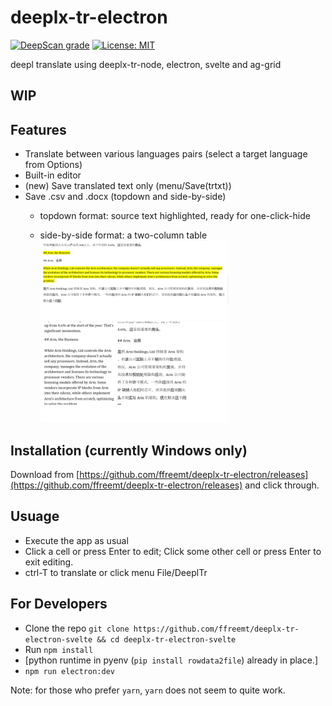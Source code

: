 # deeplx-tr-electron
[![DeepScan grade](https://deepscan.io/api/teams/19673/projects/23765/branches/725180/badge/grade.svg)](https://deepscan.io/dashboard#view=project&tid=19673&pid=23765&bid=725180) [![License: MIT](https://img.shields.io/badge/License-MIT-yellow.svg)](https://opensource.org/licenses/MIT)

deepl translate using deeplx-tr-node, electron, svelte and ag-grid

## WIP

## Features
  * Translate between various languages pairs (select a target language from Options)
  * Built-in editor
  * (new) Save translated text only (menu/Save(trtxt))
  * Save .csv and .docx (topdown and side-by-side)
    * topdown format: source text highlighted, ready for one-click-hide

    * side-by-side format: a two-column table
![docx](https://raw.githubusercontent.com/ffreemt/deepl-tr-electron/main/data/docx.png)
 ![docxtable](https://raw.githubusercontent.com/ffreemt/deepl-tr-electron/main/data/docx-t.png)

## Installation (currently Windows only)
Download from [https://github.com/ffreemt/deeplx-tr-electron/releases](https://github.com/ffreemt/deeplx-tr-electron/releases) and click through.

## Usuage

* Execute the app as usual
* Click a cell or press Enter to edit; Click some other cell or press Enter to exit editing.
* ctrl-T to translate or click menu File/DeeplTr

## For Developers

* Clone the repo `git clone https://github.com/ffreemt/deeplx-tr-electron-svelte && cd deeplx-tr-electron-svelte`
* Run `npm install`
* [python runtime in pyenv (`pip install rowdata2file`) already in place.]
* `npm run electron:dev`

Note: for those who prefer `yarn`, `yarn` does not seem to quite work.
